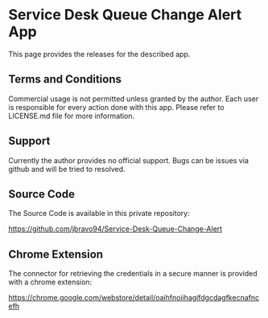 # Service Desk Queue Change Alert App

This page provides the releases for the described app.

## Terms and Conditions

Commercial usage is not permitted unless granted by the author. Each user is responsible for every action done with this app. Please refer to LICENSE.md file for more information.

## Support

Currently the author provides no official support. Bugs can be issues via github and will be tried to resolved.

## Source Code

The Source Code is available in this private repository:

https://github.com/jbravo94/Service-Desk-Queue-Change-Alert


## Chrome Extension

The connector for retrieving the credentials in a secure manner is provided with a chrome extension:

https://chrome.google.com/webstore/detail/oaihfnoiihagifdgcdagfkecnafncefh